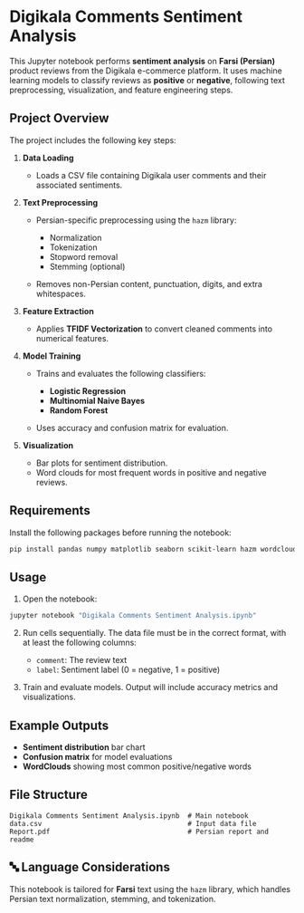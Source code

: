 # Digikala Comments Sentiment Analysis

This Jupyter notebook performs **sentiment analysis** on **Farsi (Persian)** product reviews from the Digikala e-commerce platform. It uses machine learning models to classify reviews as **positive** or **negative**, following text preprocessing, visualization, and feature engineering steps.

## Project Overview

The project includes the following key steps:

1. **Data Loading**

   * Loads a CSV file containing Digikala user comments and their associated sentiments.

2. **Text Preprocessing**

   * Persian-specific preprocessing using the `hazm` library:

     * Normalization
     * Tokenization
     * Stopword removal
     * Stemming (optional)
   * Removes non-Persian content, punctuation, digits, and extra whitespaces.

3. **Feature Extraction**

   * Applies **TFIDF Vectorization** to convert cleaned comments into numerical features.

4. **Model Training**

   * Trains and evaluates the following classifiers:

     * **Logistic Regression**
     * **Multinomial Naive Bayes**
     * **Random Forest**
   * Uses accuracy and confusion matrix for evaluation.

5. **Visualization**

   * Bar plots for sentiment distribution.
   * Word clouds for most frequent words in positive and negative reviews.

## Requirements

Install the following packages before running the notebook:

```bash
pip install pandas numpy matplotlib seaborn scikit-learn hazm wordcloud
```

## Usage

1. Open the notebook:

```bash
jupyter notebook "Digikala Comments Sentiment Analysis.ipynb"
```

2. Run cells sequentially. The data file must be in the correct format, with at least the following columns:

   * `comment`: The review text
   * `label`: Sentiment label (0 = negative, 1 = positive)

3. Train and evaluate models. Output will include accuracy metrics and visualizations.

## Example Outputs

* **Sentiment distribution** bar chart
* **Confusion matrix** for model evaluations
* **WordClouds** showing most common positive/negative words


## File Structure

```plaintext
Digikala Comments Sentiment Analysis.ipynb  # Main notebook
data.csv                                    # Input data file
Report.pdf                                  # Persian report and readme
```

## 🔤 Language Considerations

This notebook is tailored for **Farsi** text using the `hazm` library, which handles Persian text normalization, stemming, and tokenization.

